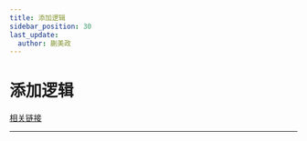 ```yaml
---
title: 添加逻辑
sidebar_position: 30
last_update:
  author: 蒯美政
---
```


# 添加逻辑

[相关链接](https://origami.design/tutorials/common-interactions/adding-logic)

---
